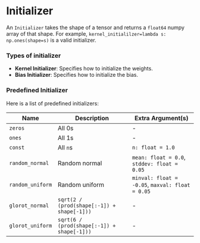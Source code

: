 # Initializer

An `Initializer` takes the shape of a tensor and returns a `float64`
numpy array of that shape. For example, 
`kernel_initialilzer=lambda s: np.ones(shape=s)` is a valid initializer.

### Types of initializer

+ **Kernel Initializer**: Specifies how to initialize the weights.
+ **Bias Initializer**: Specifies how to initialize the bias.

### Predefined Initializer

Here is a list of predefined initializers:

| Name | Description | Extra Argument(s) |
| ---- | ----------- | ----------------- |
| `zeros` | All 0s     | - |
| `ones`  | All 1s     | - |
| `const` | All `n`s   | `n: float = 1.0` |
| `random_normal` | Random normal | `mean: float = 0.0`, `stddev: float = 0.05` |
| `random_uniform` | Random uniform | `minval: float = -0.05`, `maxval: float = 0.05` |
| `glorot_normal` | `sqrt(2 / (prod(shape[:-1]) + shape[-1]))` | - |
| `glorot_uniform` | `sqrt(6 / (prod(shape[:-1]) + shape[-1]))` | - |
